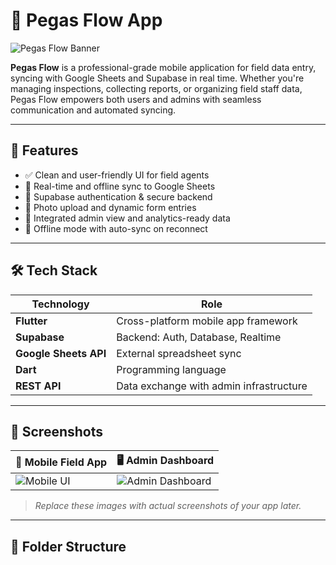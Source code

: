 # 🚀 Pegas Flow App

![Pegas Flow Banner](https://images.unsplash.com/photo-1604472737449-01a3a61b5a51?auto=format&fit=crop&w=1350&q=80)

**Pegas Flow** is a professional-grade mobile application for field data entry, syncing with Google Sheets and Supabase in real time. Whether you're managing inspections, collecting reports, or organizing field staff data, Pegas Flow empowers both users and admins with seamless communication and automated syncing.

---

## 📱 Features

- ✅ Clean and user-friendly UI for field agents
- 🔁 Real-time and offline sync to Google Sheets
- 🔐 Supabase authentication & secure backend
- 📝 Photo upload and dynamic form entries
- 🧠 Integrated admin view and analytics-ready data
- 📶 Offline mode with auto-sync on reconnect

---

## 🛠️ Tech Stack

| Technology        | Role                                      |
|-------------------|-------------------------------------------|
| **Flutter**        | Cross-platform mobile app framework       |
| **Supabase**       | Backend: Auth, Database, Realtime         |
| **Google Sheets API** | External spreadsheet sync                 |
| **Dart**           | Programming language                      |
| **REST API**       | Data exchange with admin infrastructure   |

---

## 📸 Screenshots

| 📱 Mobile Field App | 🖥️ Admin Dashboard |
|---------------------|-------------------|
| ![Mobile UI](https://images.unsplash.com/photo-1613141411662-0210b9911b46?auto=format&fit=crop&w=600&q=80) | ![Admin Dashboard](https://images.unsplash.com/photo-1613141411662-0210b9911b46?auto=format&fit=crop&w=600&q=80) |

> _Replace these images with actual screenshots of your app later._

---

## 📂 Folder Structure

